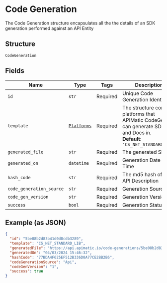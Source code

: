 
# Code Generation

The Code Generation structure encapsulates all the  the details of an SDK generation performed against an API Entity

## Structure

`CodeGeneration`

## Fields

| Name | Type | Tags | Description |
|  --- | --- | --- | --- |
| `id` | `str` | Required | Unique Code Generation Identifier |
| `template` | [`Platforms`](../../doc/models/platforms.md) | Required | The structure contains platforms that APIMatic CodeGen can generate SDKs and Docs in.<br>**Default**: `'CS_NET_STANDARD_LIB'` |
| `generated_file` | `str` | Required | The generated SDK |
| `generated_on` | `datetime` | Required | Generation Date and Time |
| `hash_code` | `str` | Required | The md5 hash of the API Description |
| `code_generation_source` | `str` | Required | Generation Source |
| `code_gen_version` | `str` | Required | Generation Version |
| `success` | `bool` | Required | Generation Status |

## Example (as JSON)

```json
{
  "id": "5be08b2d83b41d0d8cdb3289",
  "template": "CS_NET_STANDARD_LIB",
  "generatedFile": "https://api.apimatic.io/code-generations/5be08b2d83b41d0d8cdb3289/generated-sdk",
  "generatedOn": "04/03/2024 15:46:32",
  "hashCode": "77BDA4F625EF512B336D0A77CE2BB2B6",
  "codeGenerationSource": "Api",
  "codeGenVersion": "1",
  "success": true
}
```

